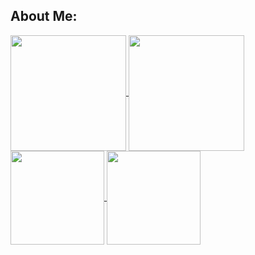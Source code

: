 <h2> About Me: </h2>
<a href="https://github-readme-stats.vercel.app/api/top-langs/?username=Alan0893&langs_count=8&theme=github_dark">
  <img align="center" height="185" src="https://github-readme-stats.vercel.app/api/top-langs/?username=Alan0893&langs_count=8&theme=github_dark" />
</a>

<a href="https://github-readme-stats.vercel.app/api?username=Alan0893&show_icons=true&include_all_commits=true&theme=github_dark">
  <img align="center" height="185" src="https://github-readme-stats.vercel.app/api?username=Alan0893&show_icons=true&include_all_commits=true&theme=github_dark" />
</a>

<a href="https://github-readme-streak-stats.herokuapp.com/?user=Alan0893&background=0d1117&ring=4078c0&fire=4183c4&currStreakNum=ffffff&sideNums=999999&currStreakLabel=f34b7d&sideLabels=f1e05a&dates=999999&hide_border=true">
  <img align="center" height="150" src="https://github-readme-streak-stats.herokuapp.com/?user=Alan0893&background=0d1117&ring=4078c0&fire=4183c4&currStreakNum=ffffff&sideNums=999999&currStreakLabel=f34b7d&sideLabels=f1e05a&dates=999999&hide_border=true" />
</a>

<a href="https://activity-graph.herokuapp.com/graph?username=Alan0893&color=4078c0&bg_color=0d1117&line=4078c0&point=4183C4&area=true&area_color=9CDAF1&hide_border=true">
  <img align="center" height="150" src="https://activity-graph.herokuapp.com/graph?username=Alan0893&color=4078c0&bg_color=0d1117&line=4078c0&point=4183C4&area=true&area_color=9CDAF1&hide_border=true" />
</a>
